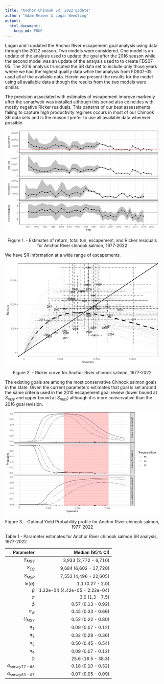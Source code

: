 ```yaml
---
title: "Anchor Chinook SR: 2022 update"
author: "Adam Reimer & Logan Wendling"
output: 
  html_document: 
    keep_md: TRUE
---
```



Logan and I updated the Anchor River escapement goal analysis using data through the 2022 season. Two models were considered. One model is an update of the analysis used to update the goal after the 2016 season while the second model was an update of the analysis used to to create FDS07-05. The 2016 analysis truncated the SR data set to include only those years where we had the highest quality data while the analysis from FDS07-05 used all of the available data. Herein we present the results for the model using all available data although the results from the two models were similar. 
  
The precision associated with estimates of escapement improve markedly after the sonar/weir was installed although this period also coincides with mostly negative Ricker residuals. This patterns of our best assessments failing to capture high productivity regimes occurs in most of our Chinook SR data sets and is the reason I prefer to use all available data wherever possible.  
  
<div class="figure" style="text-align: center">
<img src="Anchor_2022-update_files/figure-html/unnamed-chunk-1-1.png" alt="Figure 1. - Estimates of  return, total tun, escapement, and Ricker residuals for Anchor River chinook salmon, 1977-2022"  />
<p class="caption">Figure 1. - Estimates of  return, total tun, escapement, and Ricker residuals for Anchor River chinook salmon, 1977-2022</p>
</div>
  
We have SR information at a wide range of escapements.
  
<div class="figure" style="text-align: center">
<img src="Anchor_2022-update_files/figure-html/unnamed-chunk-2-1.png" alt="Figure 2. - Ricker curve for Anchor River chinook salmon, 1977-2022"  />
<p class="caption">Figure 2. - Ricker curve for Anchor River chinook salmon, 1977-2022</p>
</div>
  
The existing goals are among the most conservative Chinook salmon goals in the state. Given the current parameters estimates that goal is set around the same criteria used in the 2010 escapement goal review (lower bound at $S_{msy}$ and upper bound at $S_{max}$) although it is more conservative than the 2016 goal revision.
  
<div class="figure" style="text-align: center">
<img src="Anchor_2022-update_files/figure-html/unnamed-chunk-3-1.png" alt="Figure 3. - Optimal Yield Probability profile for Anchor River chinook salmon, 1977-2022"  />
<p class="caption">Figure 3. - Optimal Yield Probability profile for Anchor River chinook salmon, 1977-2022</p>
</div>
  
  
Table 1.- Parameter estimates for Anchor River chinook salmon SR analysis, 1977-2022

|         Parameter|                Median (95% CI)|
|-----------------:|------------------------------:|
|         $S_{MSY}$|          3,933 (2,772 - 6,710)|
|          $S_{EQ}$|         9,684 (6,602 - 17,720)|
|         $S_{MSR}$|         7,552 (4,496 - 22,605)|
|      ln($\alpha$)|               1.1 (0.27 - 2.0)|
|           $\beta$| 1.32e-04 (4.42e-05 - 2.22e-04)|
|          $\alpha$|                3.0 (1.3 - 7.5)|
|            $\phi$|             0.57 (0.13 - 0.92)|
|      $\sigma_{w}$|             0.45 (0.33 - 0.66)|
|         $U_{MSY}$|             0.52 (0.22 - 0.80)|
|         $\pi_{1}$|             0.09 (0.07 - 0.12)|
|         $\pi_{2}$|             0.32 (0.28 - 0.36)|
|         $\pi_{3}$|             0.50 (0.45 - 0.54)|
|         $\pi_{4}$|             0.09 (0.07 - 0.12)|
|                 D|             25.6 (16.5 - 38.3)|
| $q_{survey77-88}$|             0.18 (0.10 - 0.32)|
| $q_{survey89-07}$|             0.07 (0.05 - 0.09)|
